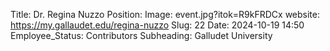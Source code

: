 Title: Dr. Regina Nuzzo
Position: 
Image: event.jpg?itok=R9kFRDCx
website: https://my.gallaudet.edu/regina-nuzzo
Slug: 22
Date: 2024-10-19 14:50
Employee_Status: Contributors
Subheading: Galludet University